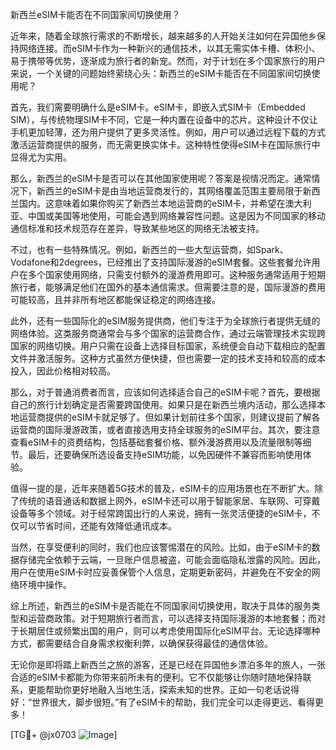 新西兰eSIM卡能否在不同国家间切换使用？

近年来，随着全球旅行需求的不断增长，越来越多的人开始关注如何在异国他乡保持网络连接。而eSIM卡作为一种新兴的通信技术，以其无需实体卡槽、体积小、易于携带等优势，逐渐成为旅行者的新宠。然而，对于计划在多个国家旅行的用户来说，一个关键的问题始终萦绕心头：新西兰的eSIM卡能否在不同国家间切换使用呢？

首先，我们需要明确什么是eSIM卡。eSIM卡，即嵌入式SIM卡（Embedded SIM），与传统物理SIM卡不同，它是一种内置在设备中的芯片。这种设计不仅让手机更加轻薄，还为用户提供了更多灵活性。例如，用户可以通过远程下载的方式激活运营商提供的服务，而无需更换实体卡。这种特性使得eSIM卡在国际旅行中显得尤为实用。

那么，新西兰的eSIM卡是否可以在其他国家使用呢？答案是视情况而定。通常情况下，新西兰的eSIM卡是由当地运营商发行的，其网络覆盖范围主要局限于新西兰国内。这意味着如果你购买了新西兰本地运营商的eSIM卡，并希望在澳大利亚、中国或美国等地使用，可能会遇到网络兼容性问题。这是因为不同国家的移动通信标准和技术规范存在差异，导致某些地区的网络无法被支持。

不过，也有一些特殊情况。例如，新西兰的一些大型运营商，如Spark、Vodafone和2degrees，已经推出了支持国际漫游的eSIM套餐。这些套餐允许用户在多个国家使用网络，只需支付额外的漫游费用即可。这种服务通常适用于短期旅行者，能够满足他们在国外的基本通信需求。但需要注意的是，国际漫游的费用可能较高，且并非所有地区都能保证稳定的网络连接。

此外，还有一些国际化的eSIM服务提供商，他们专注于为全球旅行者提供无缝的网络体验。这类服务商通常会与多个国家的运营商合作，通过云端管理技术实现跨国家的网络切换。用户只需在设备上选择目标国家，系统便会自动下载相应的配置文件并激活服务。这种方式虽然方便快捷，但也需要一定的技术支持和较高的成本投入，因此价格相对较高。

那么，对于普通消费者而言，应该如何选择适合自己的eSIM卡呢？首先，要根据自己的旅行计划确定是否需要跨国使用。如果只是在新西兰境内活动，那么选择本地运营商提供的eSIM卡就足够了。但如果计划前往多个国家，则建议提前了解各运营商的国际漫游政策，或者直接选用支持全球服务的eSIM平台。其次，要注意查看eSIM卡的资费结构，包括基础套餐价格、额外漫游费用以及流量限制等细节。最后，还要确保所选设备支持eSIM功能，以免因硬件不兼容而影响使用体验。

值得一提的是，近年来随着5G技术的普及，eSIM卡的应用场景也在不断扩大。除了传统的语音通话和数据上网外，eSIM卡还可以用于智能家居、车联网、可穿戴设备等多个领域。对于经常跨国出行的人来说，拥有一张灵活便捷的eSIM卡，不仅可以节省时间，还能有效降低通讯成本。

当然，在享受便利的同时，我们也应该警惕潜在的风险。比如，由于eSIM卡的数据存储完全依赖于云端，一旦账户信息被盗，可能会面临隐私泄露的风险。因此，用户在使用eSIM卡时应妥善保管个人信息，定期更新密码，并避免在不安全的网络环境中操作。

综上所述，新西兰的eSIM卡是否能在不同国家间切换使用，取决于具体的服务类型和运营商政策。对于短期旅行者而言，可以选择支持国际漫游的本地套餐；而对于长期居住或频繁出国的用户，则可以考虑使用国际化eSIM平台。无论选择哪种方式，都需要结合自身需求权衡利弊，以确保获得最佳的通信体验。

无论你是即将踏上新西兰之旅的游客，还是已经在异国他乡漂泊多年的旅人，一张合适的eSIM卡都能为你带来前所未有的便利。它不仅能够让你随时随地保持联系，更能帮助你更好地融入当地生活，探索未知的世界。正如一句老话说得好：“世界很大，脚步很短。”有了eSIM卡的帮助，我们完全可以走得更远、看得更多！

[TG💪+ @jx0703 ![Image](https://github.com/user-attachments/assets/dbca1d08-cadb-493c-b0ec-ad6f7a83f270)]